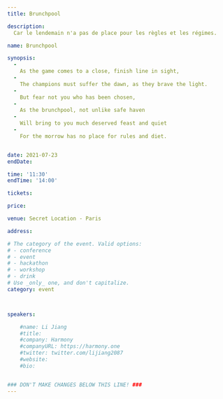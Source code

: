 ```yaml
---
title: Brunchpool

description: 
  Car le lendemain n'a pas de place pour les règles et les régimes.

name: Brunchpool

synopsis:
  -
    As the game comes to a close, finish line in sight,
  -
    The champions must suffer the dawn, as they brave the light.
  -
    But fear not you who has been chosen,
  -
    As the brunchpool, not unlike safe haven
  -
    Will bring to you much deserved feast and quiet
  -
    For the morrow has no place for rules and diet.


date: 2021-07-23
endDate:

time: '11:30'
endTime: '14:00'

tickets: 

price: 

venue: Secret Location - Paris

address: 

# The category of the event. Valid options:
# - conference
# - event
# - hackathon
# - workshop
# - drink
# Use _only_ one, and don't capitalize.
category: event



speakers:

    #name: Li Jiang
    #title: 
    #company: Harmony
    #companyURL: https://harmony.one
    #twitter: twitter.com/lijiang2087
    #website:
    #bio: 


### DON'T MAKE CHANGES BELOW THIS LINE! ###
---
```

<!-- ### DON'T MAKE CHANGES BELOW THIS LINE! ### -->

<Event-Content/>
